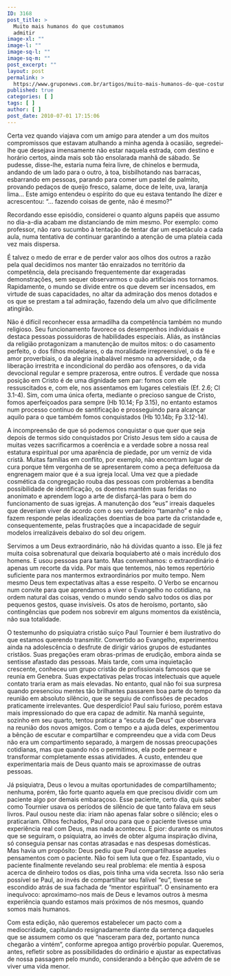 ```yaml
---
ID: 3168
post_title: >
  Muito mais humanos do que costumamos
  admitir
image-xl: ""
image-l: ""
image-sq-l: ""
image-sq-m: ""
post_excerpt: ""
layout: post
permalink: >
  https://www.gruponews.com.br/artigos/muito-mais-humanos-do-que-costumamos-admitir
published: true
categories: [ ]
tags: [ ]
author: [ ]
post_date: 2010-07-01 17:15:06
---
```

Certa vez quando viajava com um amigo para atender a um dos muitos compromissos que estavam atulhando a minha agenda à ocasião, segredei-lhe que desejava imensamente não estar naquela estrada, com destino e horário certos, ainda mais sob tão ensolarada manhã de sábado. Se pudesse, disse-lhe, estaria numa feira livre, de chinelos e bermuda, andando de um lado para o outro, à toa, bisbilhotando nas barracas, esbarrando em pessoas, parando para comer um pastel de palmito, provando pedaços de queijo fresco, salame, doce de leite, uva, laranja lima... Este amigo entendeu o espírito do que eu estava tentando lhe dizer e acrescentou: “... fazendo coisas de gente, não é mesmo?”

Recordando esse episódio, considerei o quanto alguns papéis que assumo no dia-a-dia acabam me distanciando de mim mesmo. Por exemplo: como professor, não raro sucumbo à tentação de tentar dar um espetáculo a cada aula, numa tentativa de continuar garantindo a atenção de uma plateia cada vez mais dispersa.

É talvez o medo de errar e de perder valor aos olhos dos outros a razão pela qual decidimos nos manter tão enraizados no território da competência, dela precisando frequentemente dar exageradas demonstrações, sem sequer observarmos o quão artificiais nos tornamos. Rapidamente, o mundo se divide entre os que devem ser incensados, em virtude de suas capacidades, no altar da admiração dos menos dotados e os que se prestam a tal admiração, fazendo dela um alvo que dificilmente atingirão.

Não é difícil reconhecer essa armadilha da competência também no mundo religioso. Seu funcionamento favorece os desempenhos individuais e destaca pessoas possuidoras de habilidades especiais. Aliás, as instâncias da religião protagonizam a manutenção de muitos mitos: o do casamento perfeito, o dos filhos modelares, o da moralidade irrepreensível, o da fé e amor proverbiais, o da alegria inabalável mesmo na adversidade, o da liberação irrestrita e incondicional do perdão aos ofensores, o da vida devocional regular e sempre prazerosa, entre outros.
É verdade que nossa posição em Cristo é de uma dignidade sem par: fomos com ele ressuscitados e, com ele, nos assentamos em lugares celestiais (Ef. 2.6; Cl 3.1-4). Sim, com uma única oferta, mediante o precioso sangue de Cristo, fomos aperfeiçoados para sempre (Hb 10.14; Fp 3.15), no entanto estamos num processo contínuo de santificação e prosseguindo para alcançar aquilo para o que também fomos conquistados (Hb 10.14b; Fp 3.12-14).

A incompreensão de que só podemos conquistar o que quer que seja depois de termos sido conquistados por Cristo Jesus tem sido a causa de muitas vezes sacrificarmos a coerência e a verdade sobre a nossa real estatura espiritual por uma aparência de piedade, por um verniz de vida cristã. Muitas famílias em conflito, por exemplo, não encontram lugar de cura porque têm vergonha de se apresentarem como a peça defeituosa da engrenagem maior que é a sua igreja local. Uma vez que a piedade cosmética da congregação rouba das pessoas com problemas a bendita possibilidade de identificação, os doentes mantêm suas feridas no anonimato e aprendem logo a arte de disfarçá-las para o bem do funcionamento de suas igrejas. A manutenção dos “eus” irreais daqueles que deveriam viver de acordo com o seu verdadeiro “tamanho” e não o fazem responde pelas idealizações doentias de boa parte da cristandade e, consequentemente, pelas frustrações que a incapacidade de seguir modelos irrealizáveis debaixo do sol deu origem.

Servimos a um Deus extraordinário, não há dúvidas quanto a isso. Ele já fez muita coisa sobrenatural que deixaria boquiaberto até o mais incrédulo dos homens. E usou pessoas para tanto. Mas convenhamos: o extraordinário é apenas um recorte da vida. Por mais que tentemos, não temos repertório suficiente para nos mantermos extraordinários por muito tempo. Nem mesmo Deus tem expectativas altas a esse respeito. O Verbo se encarnou num convite para que aprendamos a viver o Evangelho no cotidiano, na ordem natural das coisas, vendo o mundo sendo salvo todos os dias por pequenos gestos, quase invisíveis. Os atos de heroísmo, portanto, são contingências que podem nos sobrevir em alguns momentos da existência, não sua totalidade.

O testemunho do psiquiatra cristão suíço Paul Tournier é bem ilustrativo do que estamos querendo transmitir. Convertido ao Evangelho, experimentou ainda na adolescência o desfrute de dirigir vários grupos de estudantes cristãos. Suas pregações eram obras-primas de erudição, embora ainda se sentisse afastado das pessoas. Mais tarde, com uma inquietação crescente, conheceu um grupo cristão de profissionais famosos que se reunia em Genebra. Suas expectativas pelas trocas intelectuais que aquele contato traria eram as mais elevadas. No entanto, qual não foi sua surpresa quando presenciou mentes tão brilhantes passarem boa parte do tempo da reunião em absoluto silêncio, que se seguiu de confissões de pecados praticamente irrelevantes. Que desperdício! Paul saiu furioso, porém estava mais impressionado do que era capaz de admitir. Na manhã seguinte, sozinho em seu quarto, tentou praticar a “escuta de Deus” que observara na reunião dos novos amigos. Com o tempo e a ajuda deles, experimentou a bênção de escutar e compartilhar e compreendeu que a vida com Deus não era um compartimento separado, à margem de nossas preocupações cotidianas, mas que quando nós o permitimos, ela pode permear e transformar completamente essas atividades. A custo, entendeu que experimentaria mais de Deus quanto mais se aproximasse de outras pessoas.

Já psiquiatra, Deus o levou a muitas oportunidades de compartilhamento; nenhuma, porém, tão forte quanto aquela em que precisou dividir com um paciente algo por demais embaraçoso. Esse paciente, certo dia, quis saber como Tournier usava os períodos de silêncio de que tanto falava em seus livros. Paul ousou neste dia: iriam não apenas falar sobre o silêncio; eles o praticariam. Olhos fechados, Paul orou para que o paciente tivesse uma experiência real com Deus, mas nada aconteceu. E pior: durante os minutos que se seguiram, o psiquiatra, ao invés de obter alguma inspiração divina, só conseguia pensar nas contas atrasadas e nas despesas domésticas. Mas havia um propósito: Deus pediu que Paul compartilhasse aqueles pensamentos com o paciente. Não foi sem luta que o fez. Espantado, viu o paciente finalmente revelando seu real problema: ele mentia à esposa acerca de dinheiro todos os dias, pois tinha uma vida secreta. Isso não seria possível se Paul, ao invés de compartilhar seu falível “eu”, tivesse se escondido atrás de sua fachada de “mentor espiritual”. O ensinamento era inequívoco: aproximamo-nos mais de Deus e levamos outros à mesma experiência quando estamos mais próximos de nós mesmos, quando somos mais humanos.

Com esta edição, não queremos estabelecer um pacto com a mediocridade, capitulando resignadamente diante da sentença daqueles que se assumem como os que “nasceram para dez, portanto nunca chegarão a vintém”, conforme apregoa antigo provérbio popular. Queremos, antes, refletir sobre as possibilidades do ordinário e ajustar as expectativas de nossa passagem pelo mundo, considerando a bênção que advém de se viver uma vida menor.
